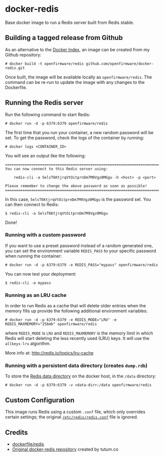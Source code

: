 # docker-redis

Base docker image to run a Redis server built from Redis stable.

## Building a tagged release from Github

As an alternative to the [Docker Index](https://index.docker.io/), an image can be created from my Github repository:

	# docker build -t openfirmware/redis github.com/openfirmware/docker-redis.git

Once built, the image will be available locally as `openfirmware/redis`. The command can be re-run to update the image with any changes to the Dockerfile.

## Running the Redis server

Run the following command to start Redis:

	# docker run -d -p 6379:6379 openfirmware/redis

The first time that you run your container, a new random password will be set. To get the password, check the logs of the container by running:

	# docker logs <CONTAINER_ID>

You will see an output like the following:

	========================================================================
	You can now connect to this Redis server using:

	    redis-cli -a 5elsT6KtjrqVtOitprnDm7M9Vgz0MGgu -h <host> -p <port>

	Please remember to change the above password as soon as possible!
	========================================================================

In this case, `5elsT6KtjrqVtOitprnDm7M9Vgz0MGgu` is the password set. You can then connect to Redis:

	$ redis-cli -a 5elsT6KtjrqVtOitprnDm7M9Vgz0MGgu

Done!

### Running with a custom password

If you want to use a preset password instead of a random generated one, you can set the environment variable `REDIS_PASS` to your specific password when running the container:

	# docker run -d -p 6379:6379 -e REDIS_PASS="mypass" openfirmware/redis

You can now test your deployment:

	$ redis-cli -a mypass

### Running as an LRU cache

In order to run Redis as a cache that will delete older entries when the memory fills up provide the following additional environment variables:

	# docker run -d -p 6379:6379 -e REDIS_MODE="LRU" -e REDIS_MAXMEMORY="256mb" openfirmware/redis

where `REDIS_MODE` is `LRU` and `REDIS_MAXMEMORY` is the memory limit in which Redis will start deleting the less recently used (LRU) keys. It will use the `allkeys-lru` algorithm.

More info at: http://redis.io/topics/lru-cache

### Running with a persistent data directory (creates `dump.rdb`)

To store the [Redis data directory](http://redis.io/topics/persistence) on the docker host, in the `/data` directory:

	# docker run -d -p 6379:6379 -v <data-dir>:/data openfirmware/redis

## Custom Configuration

This image runs Redis using a custom `.conf` file, which only overrides certain settings; the original [`/etc/redis/redis.conf`](http://download.redis.io/redis-stable/redis.conf) file is ignored.

## Credits

* [dockerfile/redis](https://github.com/dockerfile/redis)
* [Original docker-redis repository](https://github.com/tutumcloud/tutum-docker-redis) created by tutum.co
